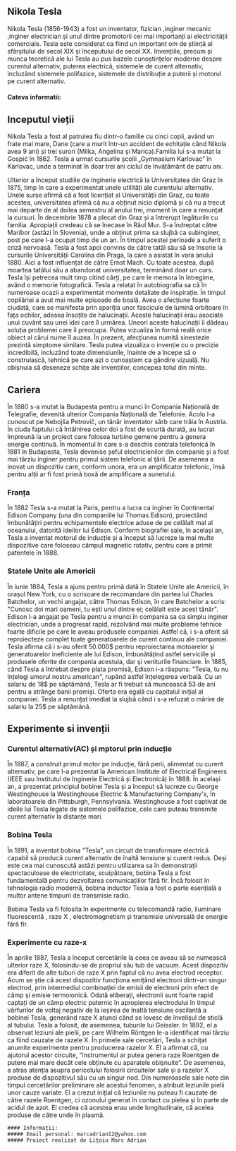 ## **Nikola Tesla**

  Nikola Tesla (1856-1943) a fost un inventator, fizician ,inginer mecanic ,inginer electrician și unul dintre promotorii cei mai importanți ai electricității comerciale. Tesla este considerat ca fiind un important om de știință al sfârșitului de secol XIX și începutului de secol XX. Invențiile, precum și munca teoretică ale lui Tesla au pus bazele cunoștințelor moderne despre curentul alternativ, puterea electrică, sistemele de curent alternativ, incluzând sistemele polifazice, sistemele de distribuție a puterii și motorul pe curent alternativ.
 
#### Cateva informatii:

## Inceputul vieții
 
   Nikola Tesla a fost al patrulea fiu dintr-o familie cu cinci copii, având un frate mai mare, Dane (care a murit într-un accident de echitație când Nikola avea 9 ani) și trei surori (Milka, Angelina și Marica).Familia lui s-a mutat la Gospić în 1862. Tesla a urmat cursurile școlii „Gymnasium Karlovac” în Karlovac, unde a terminat în doar trei ani ciclul de învățământ de patru ani.
  
  Ulterior a început studiile de inginerie electrică la Universitatea din Graz în 1875, timp în care a experimentat unele utilități ale curentului alternativ. Unele surse afirmă că a fost licențiat al Universității din Graz, cu toate acestea, universitatea afirmă că nu a obținut nicio diplomă și că nu a trecut mai departe de al doilea semestru al anului trei, moment în care a renunțat la cursuri. În decembrie 1878 a plecat din Graz și a întrerupt legăturile cu familia. Apropiații credeau că se înecase în Râul Mur. S-a îndreptat către Maribor (astăzi în Slovenia), unde a obținut prima sa slujbă ca subinginer, post pe care l-a ocupat timp de un an. În timpul acestei perioade a suferit o criză nervoasă. Tesla a fost apoi convins de către tatăl său să se înscrie la cursurile Universității Carolina din Praga, la care a asistat în vara anului 1880. Aici a fost influențat de către Ernst Mach. Cu toate acestea, după moartea tatălui său a abandonat universitatea, terminând doar un curs.
Tesla își petrecea mult timp citind cărți, pe care le memora în întregime, având o memorie fotografică. Tesla a relatat în autobiografia sa că în numeroase ocazii a experimentat momente detaliate de inspirație. În timpul copilăriei a avut mai multe episoade de boală. Avea o afecțiune foarte ciudată, care se manifesta prin apariția unor fascicule de lumină orbitoare în fața ochilor, adesea însoțite de halucinații. Aceste halucinații erau asociate unui cuvânt sau unei idei care îl urmărea. Uneori aceste halucinații îi dădeau soluția problemei care îl preocupa. Putea vizualiza în formă reală orice obiect al cărui nume îl auzea. În prezent, afecțiunea numită sinestezie prezintă simptome similare. Tesla putea vizualiza o invenție cu o precizie incredibilă, incluzând toate dimensiunile, înainte de a începe să o construiască, tehnică pe care azi o cunoaștem ca gândire vizuală. Nu obișnuia să deseneze schițe ale invențiilor, concepea totul din minte.

## Cariera

  În 1880 s-a mutat la Budapesta pentru a munci în Compania Națională de Telegrafie, devenită ulterior Compania Națională de Telefonie. Acolo l-a cunoscut pe Nebojša Petrovič, un tânăr inventator sârb care trăia în Austria. În ciuda faptului că întâlnirea celor doi a fost de scurtă durată, au lucrat împreună la un proiect care folosea turbine gemene pentru a genera energie continuă. În momentul în care s-a deschis centrala telefonică în 1881 în Budapesta, Tesla devenise șeful electricienilor din companie și a fost mai târziu inginer pentru primul sistem telefonic al țării. De asemenea a inovat un dispozitiv care, conform unora, era un amplificator telefonic, însă pentru alții ar fi fost primă boxă de amplificare a sunetului.

### Franța

  În 1882 Tesla s-a mutat la Paris, pentru a lucra ca inginer în Continental Edison Company (una din companiile lui Thomas Edison), proiectând îmbunătățiri pentru echipamentele electrice aduse de pe celălalt mal al oceanului, datorită ideilor lui Edison. Conform biografiei sale, în același an, Tesla a inventat motorul de inducție și a început să lucreze la mai multe dispozitive care foloseau câmpul magnetic rotativ, pentru care a primit patentele în 1888.

### Statele Unite ale Americii

În iunie 1884, Tesla a ajuns pentru primă dată în Statele Unite ale Americii, în orașul New York, cu o scrisoare de recomandare din partea lui Charles Batchelor, un vechi angajat, către Thomas Edison, în care Batchelor a scris: "Cunosc doi mari oameni, tu ești unul dintre ei; celălalt este acest tânăr". Edison l-a angajat pe Tesla pentru a munci în compania sa ca simplu inginer electrician, unde a progresat rapid, rezolvând mai multe probleme tehnice foarte dificile pe care le aveau produsele companiei. Astfel că, i s-a oferit să reproiecteze complet toate generatoarele de curent continuu ale companiei.
Tesla afirma că i s-au oferit 50.000$  pentru reproiectarea motoarelor și generatoarelor ineficiente ale lui Edison, îmbunătățind astfel serviciile și produsele oferite de compania acestuia, dar și veniturile financiare. În 1885, când Tesla a întrebat despre plata promisă, Edison i-a răspuns: "Tesla, tu nu înțelegi umorul nostru american", rupând astfel înțelegerea verbală. Cu un salariu de 18$ pe săptămână, Tesla ar fi trebuit să muncească 53 de ani pentru a strânge banii promiși. Oferta era egală cu capitalul inițial al companiei. Tesla a renunțat imediat la slujbă când i s-a refuzat o mărire de salariu la 25$ pe săptămână.

## Experimente si invenții

### Curentul alternativ(AC) și mptorul prin inducție
  În 1887, a construit primul motor pe inducție, fără perii, alimentat cu curent alternativ, pe care l-a prezentat la American Institute of Electrical Engineers (IEEE sau Institutul de Inginerie Electrică și Electronică) în 1888. În același an, a prezentat principiul bobinei Tesla și a început să lucreze cu George Westinghouse la Westinghouse Electric & Manufacturing Company's, în laboratoarele din Pittsburgh, Pennsylvania. Westinghouse a fost captivat de ideile lui Tesla legate de sistemele polifazice, cele care puteau transmite curent alternativ la distanțe mari.

### Bobina Tesla
În 1891, a inventat bobina "Tesla", un circuit de transformare electrică capabil să producă curent alternativ de înaltă tensiune și curent redus. Deși este cea mai cunoscută astăzi pentru utilizarea sa în demonstrații spectaculoase de electricitate, scuipătoare, bobina Tesla a fost fundamentală pentru dezvoltarea comunicațiilor fără fir. Încă folosit în tehnologia radio modernă, bobina inductor Tesla a fost o parte esențială a multor antene timpurii de transmisie radio.

Bobina Tesla va fi folosita în experimente cu telecomandă radio, iluminare fluorescentă , raze X , electromagnetism și transmisie universală de energie fără fir.

### Experimente cu raze-x
În aprilie 1887, Tesla a început cercetările la ceea ce aveau să se numească ulterior raze X, folosindu-se de propriul său tub de vacuum. Acest dispozitiv era diferit de alte tuburi de raze X prin faptul că nu avea electrod receptor. Acum se știe că acest dispozitiv funcționa emițând electroni dintr-un singur electrod, prin intermediul combinației de emisii de electroni prin efect de câmp și emisie termoionică. Odată eliberați, electronii sunt foarte rapid captați de un câmp electric puternic în apropierea electrodului în timpul vârfurilor de voltaj negativ de la ieșirea de înaltă tensiune oscilantă a bobinei Tesla, generând raze X atunci când se lovesc de învelișul de sticlă al tubului. Tesla a folosit, de asemenea, tuburile lui Geissler. In 1892, el a observat leziuni ale pielii, pe care Wilhelm Röntgen le-a identificat mai târziu ca fiind cauzate de razele X.
În primele sale cercetări, Tesla a schițat anumite experimente pentru producerea razelor X. El a afirmat că, cu ajutorul acestor circuite, “instrumentul ar putea genera raze Roentgen de putere mai mare decât cele obținute cu aparatele obișnuite”. De asemenea, a atras atenția asupra pericolului folosirii circuitelor sale și a razelor X produse de dispozitivul său cu un singur nod. Din numeroasele sale note din timpul cercetărilor preliminare ale acestui fenomen, a atribuit leziunile pielii unor cauze variate. El a crezut inițial că leziunile nu puteau fi cauzate de către razele Roentgen, ci ozonului generat în contact cu pielea și în parte de acidul de azot. El credea că acestea erau unde longitudinale, că acelea produse de către unde în plasmă.

```
#### Informații:
##### Email personal: marcadrian12@yahoo.com
##### Proiect realizat de Lițoiu Marc Adrian
```
